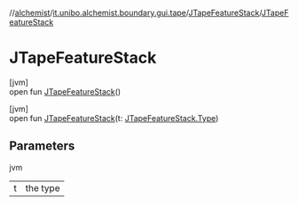 //[alchemist](../../../index.md)/[it.unibo.alchemist.boundary.gui.tape](../index.md)/[JTapeFeatureStack](index.md)/[JTapeFeatureStack](-j-tape-feature-stack.md)

# JTapeFeatureStack

[jvm]\
open fun [JTapeFeatureStack](-j-tape-feature-stack.md)()

[jvm]\
open fun [JTapeFeatureStack](-j-tape-feature-stack.md)(t: [JTapeFeatureStack.Type](-type/index.md))

## Parameters

jvm

| | |
|---|---|
| t | the type |

